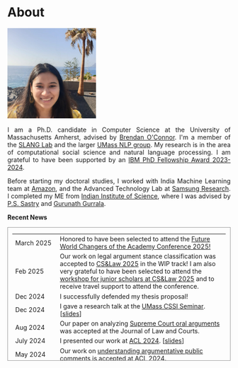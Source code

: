 # About 

<img src="./images/me_crop.jpg" width="200"/>

<p align="justify"> I am a Ph.D. candidate in Computer Science at the University of Massachusetts Amherst, advised by <a href="http://brenocon.com/">Brendan O'Connor</a>. I'm a member of the <a href="https://slanglab.cs.umass.edu/">SLANG Lab</a> and the larger <a href="https://nlp.cs.umass.edu/">UMass NLP group</a>. My research is in the area of computational social science and natural language processing. I am grateful to have been supported by an <a href="https://research.ibm.com/university/awards/fellowships-awardees.html">IBM PhD Fellowship Award 2023-2024</a>.</p>

<p align="justify"> Before starting my doctoral studies, I worked with India Machine Learning team at <a href="https://www.amazon.science/">Amazon</a>, and the Advanced Technology Lab at <a href="https://research.samsung.com/sri-b">Samsung Research</a>. I completed my ME from <a href="https://www.iisc.ac.in/"> Indian Institute of Science</a>, where I was advised by <a href="https://ee.iisc.ac.in/sastry-p-s/">P.S. Sastry</a> and <a href="https://ee.iisc.ac.in/~gurunath/">Gurunath Gurrala</a>.</p>

<b> Recent News</b>
 
<div style="height:300px;overflow:auto; border:1px solid #999; padding-left: 0.7em; padding-right: 0.7em">
<table>
<col width="150px">
<col width="650px">
 <tr>
  <td> March 2025 </td>
  <td> Honored to have been selected to attend the <a href="https://www.umass.edu/provost/news/graduate-students-and-faculty-receive-funding-support-attend-future-world-changers-academy">Future World Changers of the Academy Conference 2025!</a></td>
</tr>
 <tr>
    <td> Feb 2025 </td>
    <td> Our work on legal argument stance classification was accepted to <a href="https://computersciencelaw.org/2025">CS&Law 2025</a> in the WIP track! I am also very grateful to have been selected to attend the <a href="https://computersciencelaw.org/2025-2/workshop-for-junior-scholars/">workshop for junior scholars at CS&Law 2025</a> and to receive travel support to attend the conference.</td>
  </tr>
  <tr> 
    <td> Dec 2024 </td>
    <td> I successfully defended my thesis proposal!</td>
  </tr>
  <tr>
    <td> Dec 2024 </td>
    <td> I gave a research talk at the <a href="https://www.cssi.umass.edu/events/fri-12062024-1200/cssi-seminar-phd-student-spotlight-presentations">UMass CSSI Seminar</a>. [<a href="https://docs.google.com/presentation/d/1PUusL3TYfJzUYBss2oBPJbtRwNl9VSA4TH3rbLlaO_w/edit?usp=sharing">slides</a>]</td> 
  </tr>
  <tr>
    <td> Aug 2024 </td>
    <td> Our paper on analyzing <a href="https://www.cambridge.org/core/journals/journal-of-law-and-courts/article/let-me-just-interrupt-you-estimating-gender-effects-in-supreme-court-oral-arguments/4870F0FD3BEF0E00AF46F8D64EDA2289#%3E">Supreme Court oral arguments</a> was accepted at the Journal of Law and Courts.
    </td> 
  </tr>
  <tr>
    <td> July 2024 </td>
    <td> I presented our work at <a href="https://2024.aclweb.org/">ACL 2024</a>. [<a href="https://docs.google.com/presentation/d/1IeqWBia4uzQ1U1s5sxB9D7aUefGCWmULzPvp4ZKGVlE/edit?usp=sharing">slides</a>] </td> 
  </tr>
  <tr>
    <td> May 2024 </td>
   <td> Our work on <a href="https://aclanthology.org/2024.acl-long.552/">understanding argumentative public comments</a> is accepted at ACL 2024.</td>
  </tr>
  <tr>
    <td> April 2024 </td>
    <td> Our work on analyzing <a href="https://ankitaiisc.github.io/images/argex_ic2s2_submission_nonannon_1.pdf">public participation in rulemaking</a> is accepted for a plenary talk at IC2S2 2024. </td> 
  </tr>
  <tr>
    <td> March 2024 </td>
    <td> Our paper on <a href="https://aclanthology.org/2024.lrec-main.1054.pdf">temporal event annotations in narratives</a> was accepted to LREC-COLING 2024. </td> 
  </tr>
 
  <tr>
    <td> Feb 2024 </td>
    <td> Honored to have received <a href="https://research.ibm.com/university/awards/fellowships-awardees.html"> 2023 IBM PhD Fellowship Award</a>. Here's a <a href="https://www.cics.umass.edu/news/cics-phd-candidates-ankita-gupta-and-lijun-zhang-receive-2023-ibm-phd-fellowship">profile</a> from Manning CICS, UMass Amherst.</td>
  </tr>
  <tr> 
    <td>Dec 2023</td>
    <td>I passed <a href="https://www.cics.umass.edu/grads/portfolio">portfolio</a> (the equivalent of a PhD candidacy exam).</td>
  </tr>
  <tr>
    <td>Dec 2023</td>
    <td> I presented our work on coreference annotations at <a href="https://sites.google.com/view/crac2023/">CRAC, EMNLP 2023.</a> [<a href="https://ankitaiisc.github.io/images/ezCoref_crac_2023.pdf">slides</a>]</td>
  </tr>
  <tr>
    <td>June 2023</td>
    <td>Started summer internship at <a href="https://research.ibm.com/teams/natural-language-processing"> IBM Watson </a> in Yorktown Heights, New York</td>
  </tr>
  <tr>
    <td>April 2023</td>
    <td> I am presenting a <a href="https://ankitaiisc.github.io/images/ezCoref_Poster.pdf">poster</a> at <a href="https://nenlp.github.io/spr2023/full_schedule.html">NENLP 2023</a>.</td>
  </tr>
  <tr>
    <td>March 2023</td>
    <td> <a href="https://osf.io/preprints/socarxiv/4dngy/">Our paper</a> was mentioned on <a href="https://pca.st/c81zlgty#t=2663">Strict Scrutiny</a>, a podcast about the United States Supreme Court and the legal culture that surrounds it.</td>
  </tr>
  <tr>
    <td>Jan 2023</td>
    <td>New paper on coreference annotation (<a href="https://arxiv.org/abs/2210.07188">ezCoref</a>) to appear at EACL 2023. Check out our codebase <a href="https://github.com/gnkitaa/ezCoref">here</a>.</td>
  </tr>
  <tr>
    <td>Nov 2022</td>
  	<td>New paper on <a href="https://arxiv.org/abs/2212.14486">analyzing political rhetoric via epistemic stances</a> to appear at NLP+CSS, EMNLP 2022.</td>
  </tr>
  
  <tr>
    <td>Fall 2022</td>
  	<td>I am co-organizing the <a href="https://umass-mlfl.github.io/">Machine Learning and Friends Lunch</a> at UMass Amherst with Wenlong Zhao and Dmitry Petrov. If you have speaker recommendations, fill them <a href="https://forms.gle/7t8rZzwYepxuShKM8">here</a>!</td>
  </tr>
  <tr>
    <td>May 2022</td>
    <td>Started summer internship at <a href="https://research.ibm.com/teams/natural-language-processing"> IBM Watson </a> in Yorktown Heights, New York</td>
  </tr>
  <tr>
    <td>Oct 2021</td>
    <td>Presented at <a href="https://tada2021.org/"> TADA 2021</a></td>
  </tr>
  <tr>
    <td>July 2021</td>
    <td>Awarded <a href="https://ghc.anitab.org/attend/scholarships/academics/"> Grace Hopper Celebration 2021 Student Scholarship</a></td>
  </tr>
  <tr>
    <td>June 2021</td>
    <td>Awarded <a href="https://www.cics.umass.edu/support"> Anuradha and Hanuma Kodavalla Graduate Scholarship in Computer Science</a></td>
  </tr>
  <tr>
    <td>May 2021</td>
    <td>Awarded <a href="https://www.cics.umass.edu/support"> W. Bruce Croft Graduate Scholarship in Computer Science</a></td>
  </tr>
  <tr>
    <td>Jan  2021</td>
    <td>Started my Ph.D. in Computer Science at <a href="https://www.umass.edu/">UMass Amherst</a></td>
  </tr>
</table>


